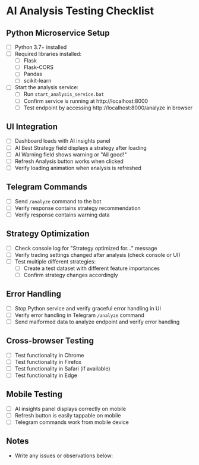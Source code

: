 # AI Analysis Testing Checklist

## Python Microservice Setup
- [ ] Python 3.7+ installed
- [ ] Required libraries installed:
  - [ ] Flask
  - [ ] Flask-CORS
  - [ ] Pandas
  - [ ] scikit-learn
- [ ] Start the analysis service:
  - [ ] Run `start_analysis_service.bat`
  - [ ] Confirm service is running at http://localhost:8000
  - [ ] Test endpoint by accessing http://localhost:8000/analyze in browser

## UI Integration
- [ ] Dashboard loads with AI insights panel
- [ ] AI Best Strategy field displays a strategy after loading
- [ ] AI Warning field shows warning or "All good!"
- [ ] Refresh Analysis button works when clicked
- [ ] Verify loading animation when analysis is refreshed

## Telegram Commands
- [ ] Send `/analyze` command to the bot
- [ ] Verify response contains strategy recommendation
- [ ] Verify response contains warning data

## Strategy Optimization
- [ ] Check console log for "Strategy optimized for..." message
- [ ] Verify trading settings changed after analysis (check console or UI)
- [ ] Test multiple different strategies:
  - [ ] Create a test dataset with different feature importances
  - [ ] Confirm strategy changes accordingly

## Error Handling
- [ ] Stop Python service and verify graceful error handling in UI
- [ ] Verify error handling in Telegram `/analyze` command
- [ ] Send malformed data to analyze endpoint and verify error handling

## Cross-browser Testing
- [ ] Test functionality in Chrome
- [ ] Test functionality in Firefox
- [ ] Test functionality in Safari (if available)
- [ ] Test functionality in Edge

## Mobile Testing
- [ ] AI insights panel displays correctly on mobile
- [ ] Refresh button is easily tappable on mobile
- [ ] Telegram commands work from mobile device

## Notes
- Write any issues or observations below:
